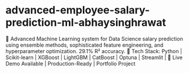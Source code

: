 # advanced-employee-salary-prediction-ml-abhaysinghrawat
🚀 Advanced Machine Learning system for Data Science salary prediction using ensemble methods, sophisticated feature engineering, and hyperparameter optimization. 29.1% R² accuracy. 🔧 Tech Stack: Python | Scikit-learn | XGBoost | LightGBM | CatBoost | Optuna | Streamlit | 🎯 Live Demo Available | Production-Ready | Portfolio Project
